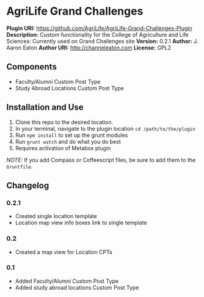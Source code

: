 # AgriLife Grand Challenges

__Plugin URI:__ https://github.com/AgriLife/AgriLife-Grand-Challenges-Plugin
__Description:__ Custom functionality for the College of Agriculture and Life Sciences: Currently used on Grand Challenges site
__Version:__ 0.2.1
__Author:__ J. Aaron Eaton
__Author URI:__ http://channeleaton.com
__License:__ GPL2

## Components
 - Faculty/Alumni Custom Post Type
 - Study Abroad Locations Custom Post Type

## Installation and Use

1. Clone this repo to the desired location.
2. In your terminal, navigate to the plugin location `cd /path/to/the/plugin`
3. Run `npm install` to set up the grunt modules
4. Run `grunt watch` and do what you do best
5. Requires activation of Metabox plugin

*NOTE:* If you add Compass or Coffeescript files, be sure to add them to the `Gruntfile`.


## Changelog

### 0.2.1

* Created single location template
* Location map view info boxes link to single template

### 0.2

* Created a map view for Location CPTs

### 0.1

 * Added Faculty/Alumni Custom Post Type
 * Added study abroad locations Custom Post Type
